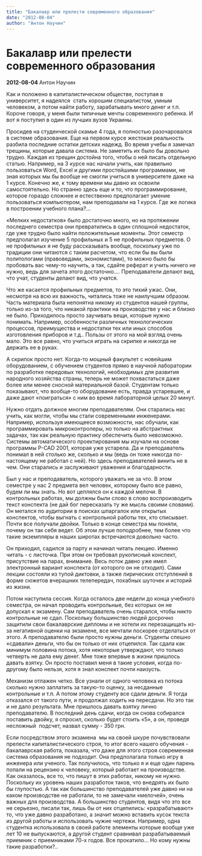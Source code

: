 ```yaml
---
title: "Бакалавр или прелести современного образования"
date: "2012-08-04"
author: "Антон Научин"
---
```


# Бакалавр или прелести современного образования

**2012-08-04** Антон Научин

Как и положено в капиталистическом обществе, поступая в университет, я надеялся  стать хорошим специалистом, умным человеком, а потом найти работу, зарабатывать много денег и т.п. Короче говоря, у меня были типичные мечты современного ребенка. И вот я поступил в один из лучших вузов Украины. 

Просидев на студенческой скамье 4 года, я полностью разочаровался в системе образования. Еще на первом курсе жестокая реальность разбила последние остатки детских надежд. Во время учебы я замечал трещины, которые давала система. Не заметить их было бы довольно трудно. Каждая из трещин достойна того, чтобы о ней писать отдельную статью. Например, на 3 курсе нас начали учить, как правильно пользоваться Word, Excel и другими простейшими программами, не зная которых мы бы вообще не смогли учиться в университете даже на 1 курсе. Конечно же, к тому времени мы давно их освоили самостоятельно. Но странно здесь еще и то, что программирование, которое гораздо сложнее и естественно предполагает умение пользоваться компьютером, нам преподавали на 1 курсе. Где же логика в построении учебного плана?...

«Мелких недостатков» было достаточно много, но на протяжении последнего семестра они превратились в один сплошной недостаток, где уже трудно было найти положительные моменты. Этот семестр предполагал изучение 5 профильных и 5 не профильных предметов. О не профильных я не буду рассказывать вообще, поскольку уже по традиции они читаются с таким расчетом, что если бы вы были политологами (правоведами, экономистами), то можно было бы пробовать вас чему-то научить, а так, сдайте реферат и учить ничего не нужно, ведь для зачета этого достаточно.... Преподаватели делают вид, что учат, студенты делают вид, что учатся. 

Что же касается профильных предметов, то это тихий ужас. Они, несмотря на всю их важность, читались тоже не наилучшим образом. Часть материала была непонятна никому из студентов нашей группы, только из-за того, что никакой практики на производстве у нас и близко не было. Приходилось просто заучивать вещи, которые нужно понимать. Например, особенности различных технологических процессов, преимущества и недостатки тех или иных способов изготовления приборов и т.д.. Пользы от этого на мой взгляд очень мало. Это все равно, что учиться играть на скрипке и никогда не держать ее в руках.

А скрипок просто нет. Когда-то мощный факультет с новейшим оборудованием, с обучением студентов прямо в научной лаборатории по разработке передовых технологий, необходимых для развития народного хозяйства страны, теперь не может похвастаться даже более или менее сносной материальной базой. Студентам только показывают, что вообще-то оборудование есть, правда устаревшее, и даже дают «поиграться» с ним во время лабораторной целых 20 минут. 

Нужно отдать должное многим преподавателям. Они старались нас учить, как могли, чтобы мы стали современными инженерами. Например, используя имеющееся возможности, нас обучали, как программировать микроконтролеры, но только на абстрактных задачах, так как реальную практику обеспечить было невозможно. Системы автоматического проектирования мы изучали на основе программы P-CAD 2001, которая уже устарела. Да и преподаватель понимал в ней столько же, сколько и мы (ведь он тоже никогда по-настоящему не работал с ней). Но здесь преподавателей винить не в чем. Они старались и заслуживают уважения и благодарности.

Был у нас и преподаватель, которого уважать не за что. В этом семестре у нас 2 предмета вел человек, которому было все равно, будем ли мы знать. Но вот цеплялся он к каждой мелочи. В контрольных работах, мы должны были слово в слово воспроизводить текст конспекта (не дай бог пересказать ту же мысль своими словами). Он метался по аудитории в поисках шпаргалок или открытых конспектов, чтобы выгнать с контрольной работы тех, кто списывает. Почти все получали двойки. Только в конце семестра мы поняли, почему он так себя ведет. Об этом лучше поподробнее, тем более что такие экземпляры в наших широтах встречаются довольно часто. 

Он приходил, садился за парту и начинал читать лекцию. Именно читать - с листочка. При этом он требовал рукописный конспект, присутствие на парах, внимание. Весь поток давно уже имел электронный вариант конспекта (от которого он не отходил). Сами лекции состояли из тупой диктовки, а также лирических отступлений в форме сюжетов вчерашних телепередач, похабных шуточек и историй из жизни.

Потом наступила сессия. Когда осталось две недели до конца учебного семестра, он начал проводить контрольные, без которых он не допускал к экзамену. Сам преподаватель очень старался, чтобы никто контрольные не сдал. Поскольку большинство людей досрочно защитили свои бакалаврские дипломы и не хотели их перезащищать из-за негативной оценки на экзамене, все мечтали поскорее отделаться от этого. А преподавателю были просто нужны деньги. Студенты спешно «сдавали» деньги, что бы он только от них отцепился. Так сдала как минимум половина потока, хотя некоторые утверждают, что только четверть не дала ему денег. Мне тоже впервые в жизни пришлось давать взятку. Он просто поставил меня в такие условия, когда по-другому было нельзя, хотя я знал конспект почти наизусть.

Механизм отлажен четко. Все узнали от одного человека из потока сколько нужно заплатить за такую-то оценку, за несданные контрольные и т.п. А потом этому студенту все сдали деньги. Я тогда отказался от такого пути, и продолжал ходить на пересдачи. Но это так и не дало результата. Мне пришлось давать взятку лично преподавателю. В последний день сдачи, когда он снова собирался поставить двойку, я спросил, сколько будет стоить «5», а он, проведя несложный  подсчет, назвал сумму - 350 грн. 

Если посредством этого экзамена  мы на своей шкуре почувствовали прелести капиталистического строя, то итог всего нашего обучения - бакалаврская работа, показала, что даже для этого строя современная система образования не подходит. Она предполагала только игру в инженера или ученого. Так получилось, что только я и еще один парень попали на рецензию к человеку, который работает на производстве. Как оказалось, все то, что пишут в этих работах, никому не нужно. Поскольку их уровень наших разработок таков, что внедрять их было бы глупостью. А так как большинство преподавателей уже давно ни на каком производстве не работали, то не замечали «мелочей», очень важных для производства. А большинство студентов, видя что это все не серьезно, писали так, лишь бы от них отцепились: «разрабатывают» то, что уже давно разработано, а значит можно вставить кусок текста из другой работы и использовать чужие чертежи. Например, одна студентка использовала в своей работе элементы которые вообще уже лет 10 не выпускаются, а другой студент сравнивал разрабатываемый приемник с приемниками 70-х годов. Все прокатило... Но кому нужны такие разработки?..